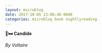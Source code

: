 ```yaml
---
layout: microblog
date: 2017-10-05 23:06:46-0600
categories: microblog book nightlyreading
---
```

**📖🛏 Candide**

_By Voltaire_
